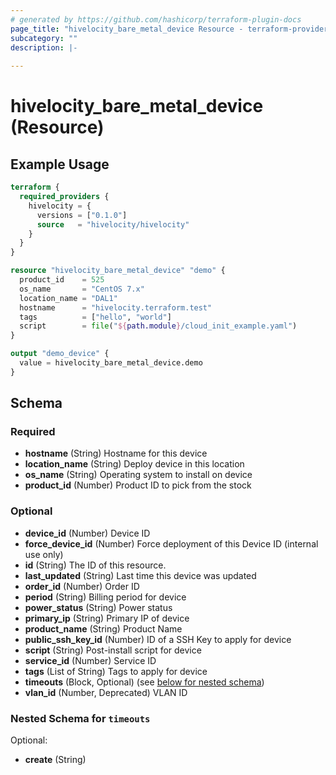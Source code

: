```yaml
---
# generated by https://github.com/hashicorp/terraform-plugin-docs
page_title: "hivelocity_bare_metal_device Resource - terraform-provider-hivelocity"
subcategory: ""
description: |-
  
---
```


# hivelocity_bare_metal_device (Resource)



## Example Usage

```terraform
terraform {
  required_providers {
    hivelocity = {
      versions = ["0.1.0"]
      source   = "hivelocity/hivelocity"
    }
  }
}

resource "hivelocity_bare_metal_device" "demo" {
  product_id    = 525
  os_name       = "CentOS 7.x"
  location_name = "DAL1"
  hostname      = "hivelocity.terraform.test"
  tags          = ["hello", "world"]
  script        = file("${path.module}/cloud_init_example.yaml")
}

output "demo_device" {
  value = hivelocity_bare_metal_device.demo
}
```

<!-- schema generated by tfplugindocs -->
## Schema

### Required

- **hostname** (String) Hostname for this device
- **location_name** (String) Deploy device in this location
- **os_name** (String) Operating system to install on device
- **product_id** (Number) Product ID to pick from the stock

### Optional

- **device_id** (Number) Device ID
- **force_device_id** (Number) Force deployment of this Device ID (internal use only)
- **id** (String) The ID of this resource.
- **last_updated** (String) Last time this device was updated
- **order_id** (Number) Order ID
- **period** (String) Billing period for device
- **power_status** (String) Power status
- **primary_ip** (String) Primary IP of device
- **product_name** (String) Product Name
- **public_ssh_key_id** (Number) ID of a SSH Key to apply for device
- **script** (String) Post-install script for device
- **service_id** (Number) Service ID
- **tags** (List of String) Tags to apply for device
- **timeouts** (Block, Optional) (see [below for nested schema](#nestedblock--timeouts))
- **vlan_id** (Number, Deprecated) VLAN ID

<a id="nestedblock--timeouts"></a>
### Nested Schema for `timeouts`

Optional:

- **create** (String)


